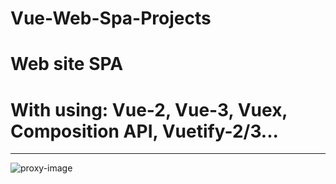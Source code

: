 # Vue-Web-Spa-Projects
# Web site SPA
# With using: Vue-2, Vue-3, Vuex, Composition API, Vuetify-2/3...
______________
![proxy-image](https://user-images.githubusercontent.com/51271834/160930634-09821fbe-158a-4d4a-83d3-5305e6b5fb3a.png)
